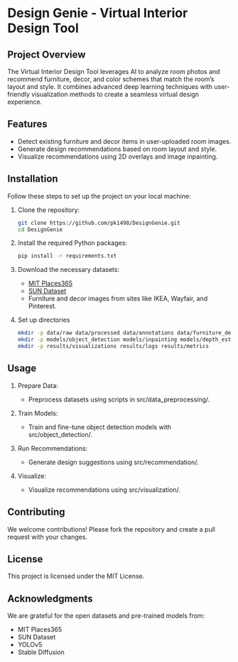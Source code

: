 # Design Genie - Virtual Interior Design Tool

## Project Overview
The Virtual Interior Design Tool leverages AI to analyze room photos and recommend furniture, decor, and color schemes that match the room’s layout and style. It combines advanced deep learning techniques with user-friendly visualization methods to create a seamless virtual design experience.

## Features
- Detect existing furniture and decor items in user-uploaded room images.
- Generate design recommendations based on room layout and style.
- Visualize recommendations using 2D overlays and image inpainting.

## Installation
Follow these steps to set up the project on your local machine:

1. Clone the repository:
   ```bash
   git clone https://github.com/pk1498/DesignGenie.git
   cd DesignGenie

2. Install the required Python packages:

    ```bash
    pip install -r requirements.txt
   
3. Download the necessary datasets:

   - [MIT Places365]()
   - [SUN Dataset]()
   - Furniture and decor images from sites like IKEA, Wayfair, and Pinterest.

4. Set up directories

    ```bash
    mkdir -p data/raw data/processed data/annotations data/furniture_decor
    mkdir -p models/object_detection models/inpainting models/depth_estimation
    mkdir -p results/visualizations results/logs results/metrics

## Usage

1. Prepare Data:

    - Preprocess datasets using scripts in src/data_preprocessing/.

2. Train Models:

    - Train and fine-tune object detection models with src/object_detection/.

3. Run Recommendations:

   - Generate design suggestions using src/recommendation/.
   
4. Visualize:

    - Visualize recommendations using src/visualization/.

## Contributing
We welcome contributions! Please fork the repository and create a pull request with your changes.

## License
This project is licensed under the MIT License.

## Acknowledgments
We are grateful for the open datasets and pre-trained models from:

- MIT Places365
- SUN Dataset
- YOLOv5
- Stable Diffusion